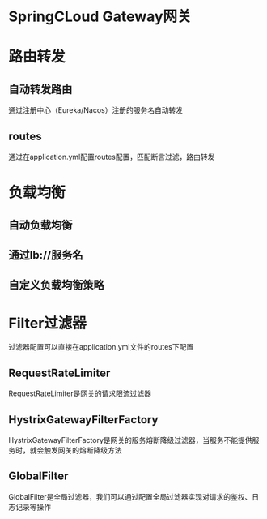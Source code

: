 <h1>SpringCLoud Gateway网关</h1>

# 路由转发
## 自动转发路由
通过注册中心（Eureka/Nacos）注册的服务名自动转发

## routes
通过在application.yml配置routes配置，匹配断言过滤，路由转发

# 负载均衡
## 自动负载均衡
## 通过lb://服务名
## 自定义负载均衡策略


# Filter过滤器
过滤器配置可以直接在application.yml文件的routes下配置

## RequestRateLimiter
RequestRateLimiter是网关的请求限流过滤器

## HystrixGatewayFilterFactory
HystrixGatewayFilterFactory是网关的服务熔断降级过滤器，当服务不能提供服务时，就会触发网关的熔断降级方法

## GlobalFilter
GlobalFilter是全局过滤器，我们可以通过配置全局过滤器实现对请求的鉴权、日志记录等操作